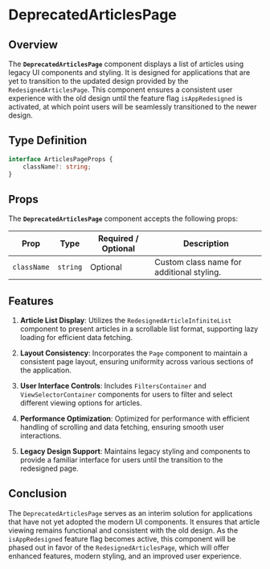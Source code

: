 # DeprecatedArticlesPage

## Overview

The **`DeprecatedArticlesPage`** component displays a list of articles using legacy UI components and styling. It is designed for applications that are yet to transition to the updated design provided by the `RedesignedArticlesPage`. This component ensures a consistent user experience with the old design until the feature flag `isAppRedesigned` is activated, at which point users will be seamlessly transitioned to the newer design.

## Type Definition

```typescript
interface ArticlesPageProps {
    className?: string;
}
```
## Props
The **`DeprecatedArticlesPage`** component accepts the following props:

| Prop        | Type     | Required / Optional | Description                             |
|-------------|----------|---------------------|-----------------------------------------|
| `className` | `string` | Optional            | Custom class name for additional styling. |

## Features

1. **Article List Display**: Utilizes the `RedesignedArticleInfiniteList` component to present articles in a scrollable list format, supporting lazy loading for efficient data fetching.

2.  **Layout Consistency**: Incorporates the `Page` component to maintain a consistent page layout, ensuring uniformity across various sections of the application.

3.  **User Interface Controls**: Includes `FiltersContainer` and `ViewSelectorContainer` components for users to filter and select different viewing options for articles.

4.  **Performance Optimization**: Optimized for performance with efficient handling of scrolling and data fetching, ensuring smooth user interactions.

5. **Legacy Design Support**: Maintains legacy styling and components to provide a familiar interface for users until the transition to the redesigned page.


## Conclusion
The `DeprecatedArticlesPage` serves as an interim solution for applications that have not yet adopted the modern UI components. It ensures that article viewing remains functional and consistent with the old design. As the `isAppRedesigned` feature flag becomes active, this component will be phased out in favor of the `RedesignedArticlesPage`, which will offer enhanced features, modern styling, and an improved user experience.
